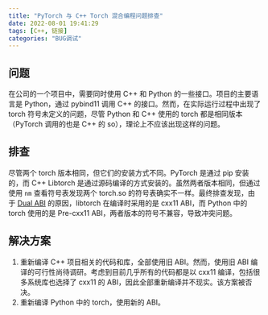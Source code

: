 ```yaml
---
title: "PyTorch 与 C++ Torch 混合编程问题排查"
date: 2022-08-01 19:41:29
tags: [C++, 链接]
categories: "BUG调试"
---
```


## 问题

在公司的一个项目中，需要同时使用 C++ 和 Python 的一些接口。项目的主要语言是 Python，通过 pybind11 调用 C++ 的接口。然而，在实际运行过程中出现了 torch 符号未定义的问题，尽管 Python 和 C++ 使用的 torch 都是相同版本（PyTorch 调用的也是 C++ 的 so），理论上不应该出现这样的问题。

## 排查

尽管两个 torch 版本相同，但它们的安装方式不同。PyTorch 是通过 pip 安装的，而 C++ Libtorch 是通过源码编译的方式安装的。虽然两者版本相同，但通过使用 `nm` 查看符号表发现两个 torch.so 的符号表确实不一样。最终排查发现，由于 [Dual ABI](https://gcc.gnu.org/onlinedocs/libstdc++/manual/using_dual_abi.html) 的原因，libtorch 在编译时采用的是 cxx11 ABI，而 Python 中的 torch 使用的是 Pre-cxx11 ABI，两者版本的符号不兼容，导致冲突问题。

## 解决方案

1. 重新编译 C++ 项目相关的代码和库，全部使用旧 ABI。然而，使用旧 ABI 编译的可行性尚待调研。考虑到目前几乎所有的代码都是以 cxx11 编译，包括很多系统库也选择了 cxx11 的 ABI，因此全部重新编译并不现实。该方案被否决。
2. 重新编译 Python 中的 torch，使用新的 ABI。